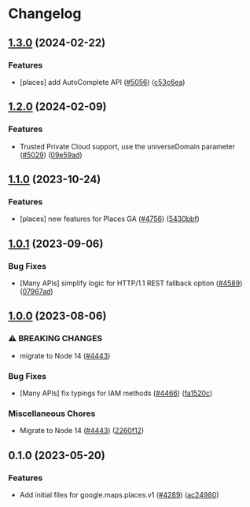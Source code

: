 # Changelog

## [1.3.0](https://github.com/googleapis/google-cloud-node/compare/places-v1.2.0...places-v1.3.0) (2024-02-22)


### Features

* [places] add AutoComplete API ([#5056](https://github.com/googleapis/google-cloud-node/issues/5056)) ([c53c6ea](https://github.com/googleapis/google-cloud-node/commit/c53c6ea8311a921b16a4e3b3c4d3d941afd82245))

## [1.2.0](https://github.com/googleapis/google-cloud-node/compare/places-v1.1.0...places-v1.2.0) (2024-02-09)


### Features

* Trusted Private Cloud support, use the universeDomain parameter  ([#5029](https://github.com/googleapis/google-cloud-node/issues/5029)) ([09e59ad](https://github.com/googleapis/google-cloud-node/commit/09e59ad6e34001a33d01894ccd5a0643f1a84883))

## [1.1.0](https://github.com/googleapis/google-cloud-node/compare/places-v1.0.1...places-v1.1.0) (2023-10-24)


### Features

* [places] new features for Places GA ([#4756](https://github.com/googleapis/google-cloud-node/issues/4756)) ([5430bbf](https://github.com/googleapis/google-cloud-node/commit/5430bbfac12cac791e96e3411165d3f1d1ada3ae))

## [1.0.1](https://github.com/googleapis/google-cloud-node/compare/places-v1.0.0...places-v1.0.1) (2023-09-06)


### Bug Fixes

* [Many APIs] simplify logic for HTTP/1.1 REST fallback option ([#4589](https://github.com/googleapis/google-cloud-node/issues/4589)) ([07967ad](https://github.com/googleapis/google-cloud-node/commit/07967add1b5fc28b548cf74721b595ea0ba90d5b))

## [1.0.0](https://github.com/googleapis/google-cloud-node/compare/places-v0.1.0...places-v1.0.0) (2023-08-06)


### ⚠ BREAKING CHANGES

* migrate to Node 14 ([#4443](https://github.com/googleapis/google-cloud-node/issues/4443))

### Bug Fixes

* [Many APIs] fix typings for IAM methods ([#4466](https://github.com/googleapis/google-cloud-node/issues/4466)) ([fa1520c](https://github.com/googleapis/google-cloud-node/commit/fa1520c3eb526efd3523d9cea349ed31683d5889))


### Miscellaneous Chores

* Migrate to Node 14 ([#4443](https://github.com/googleapis/google-cloud-node/issues/4443)) ([2260f12](https://github.com/googleapis/google-cloud-node/commit/2260f12543d171bda95345e53475f5f0fdc45770))

## 0.1.0 (2023-05-20)


### Features

* Add initial files for google.maps.places.v1 ([#4289](https://github.com/googleapis/google-cloud-node/issues/4289)) ([ac24980](https://github.com/googleapis/google-cloud-node/commit/ac249801878b0c7271722c0bf128eb2c0437bf44))
